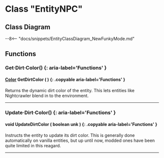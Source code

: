 # Class "EntityNPC"

## Class Diagram
--8<-- "docs/snippets/EntityClassDiagram_NewFunkyMode.md"
## Functions

### Get·Dirt·Color() {: aria-label='Functions' }
#### [Color](https://wofsauge.github.io/IsaacDocs/rep/Color.html) GetDirtColor ( ) {: .copyable aria-label='Functions' }
Returns the dynamic dirt color of the entity. This lets entities like Nightcrawler blend in to the environment.

___
### Update·Dirt·Color() {: aria-label='Functions' }
#### void UpdateDirtColor ( boolean unk ) {: .copyable aria-label='Functions' }
Instructs the entity to update its dirt color. This is generally done automatically on vanilla entities, but up until now, modded ones have been quite limited in this reagard.

___